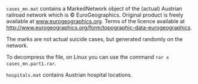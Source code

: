 ``cases_mn.mat`` contains a MarkedNetwork object of the (actual) Austrian railroad network which is © EuroGeographics. Original product is freely available at www.eurogeographics.org. Terms of the licence available at http://www.eurogeographics.org/form/topographic-data-eurogeographics.

The marks are not actual suicide cases, but generated randomly on the network.

To decompress the file, on Linux you can use the command ``rar x cases_mn.part1.rar``.

``hospitals.mat`` contains Austrian hospital locations.
